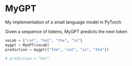 # MyGPT

My implementation of a small language model in PyTorch

Given a sequence of tokens, MyGPT predicts the next token

```python
vocab = ["cat", "hat", "the", "in"]
mygpt = MyGPT(vocab)
prediction = mygpt(["the", "cat", "in", "the"])

# prediction = "hat"
```
